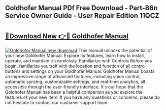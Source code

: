 ## Goldhofer Manual PDf Free Download - Part-86n Service Owner Guide - User Repair Edition 11QCZ

# <h2><a href="http://bc2899.oget.top/?id=Goldhofer+Manual">🔗Download New 👉🔴 Goldhofer Manual</a></h2>

[![Goldhofer Manual new download](https://i.imgur.com/5g1atiW.png)](http://bc2899.oget.top/?id=Goldhofer+Manual)
This manual unlocks the potential of your new Goldhofer Manual. Explore its features, learn how to install, operate, and maintain it seamlessly. Familiarize with Controls Before you begin, familiarize yourself with the location and function of all control buttons and settings on your Goldhofer Manual. Goldhofer Manual boasts an impressive range of advanced features, including voice control, automatic syncing, customizable settings, and real-time analytics, all accessible through the user-friendly interface. It's our hope that the Goldhofer Manual has been a helpful companion as you explore the features of your new item. If you have any questions or concerns, please do not hesitate to contact our customer support team.
